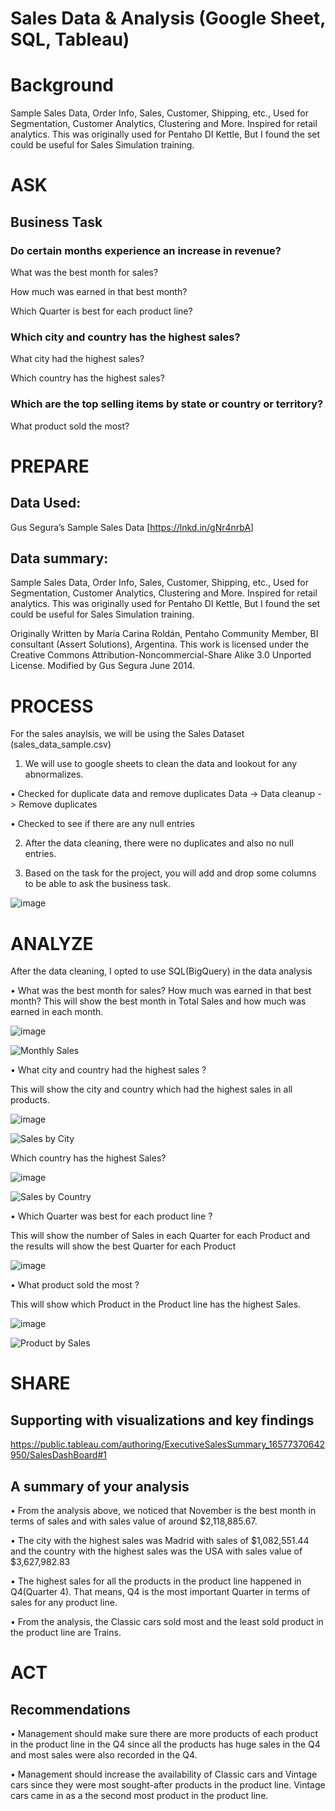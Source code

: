 # Sales Data & Analysis (Google Sheet, SQL, Tableau)

# Background
Sample Sales Data, Order Info, Sales, Customer, Shipping, etc., Used for Segmentation, Customer Analytics, Clustering and More. Inspired for retail analytics. This was originally used for Pentaho DI Kettle, But I found the set could be useful for Sales Simulation training. 




# ASK

## Business Task

### Do certain months experience an increase in revenue? 

What was the best month for sales? 

How much was earned in that best month? 

Which Quarter is best for each product line?

### Which city and country has the highest sales? 

What city had the highest sales?

Which country has the highest sales?

### Which are the top selling items by state or country or territory? 

What product sold the most?


# PREPARE

## Data Used:

Gus Segura’s Sample Sales Data [https://lnkd.in/gNr4nrbA] 

## Data summary:

Sample Sales Data, Order Info, Sales, Customer, Shipping, etc., Used for Segmentation, Customer Analytics, Clustering and More. Inspired for retail analytics. This was originally used for Pentaho DI Kettle, But I found the set could be useful for Sales Simulation training. 

Originally Written by María Carina Roldán, Pentaho Community Member, BI consultant (Assert Solutions), Argentina. This work is licensed under the Creative Commons Attribution-Noncommercial-Share Alike 3.0 Unported License. Modified by Gus Segura June 2014.


# PROCESS

For the sales anaylsis, we will be using the Sales Dataset (sales_data_sample.csv)

1.	We will use to google sheets to clean the data and lookout for any abnormalizes.

•	Checked for duplicate data and remove duplicates
Data -> Data cleanup -> Remove duplicates

•	Checked to see if there are any null entries

2.	After the data cleaning, there were no duplicates and also no null entries.

3.	Based on the task for the project, you will add and drop some columns to be able to ask the business task.

![image](https://user-images.githubusercontent.com/106181129/179027571-2b3928fa-cd92-49b6-9aa6-09de1bffb052.png)


# ANALYZE

After the data cleaning, I opted to use SQL(BigQuery) in the data analysis

•	What was the best month for sales? How much was earned in that best month?
This will show the best month in Total Sales and how much was earned in each month.

![image](https://user-images.githubusercontent.com/106181129/179028019-e57245b6-b4b3-4864-aea6-f2a5a02bf5ad.png)

![Monthly Sales](https://user-images.githubusercontent.com/106181129/179028309-6fd0cafc-a149-478e-ade3-132d3eb07ea7.png)

•	What city and country had the highest sales ?

This will show the city and country which had the highest sales in all products.

![image](https://user-images.githubusercontent.com/106181129/179029064-e8dd79b6-e66d-4eed-99e3-cba681b03ce0.png)

![Sales by City](https://user-images.githubusercontent.com/106181129/179029148-0e1de382-e160-4932-983d-cb258cb1ea86.png)

Which country has the highest Sales?

![image](https://user-images.githubusercontent.com/106181129/179029413-7fb30de3-94e4-4be4-a915-db7a40e6e39e.png)

![Sales by Country](https://user-images.githubusercontent.com/106181129/179029503-e6e29004-805b-469e-a93c-7bf1d7bc4f93.png)

•	Which Quarter was best for each product line ?

This will show the number of Sales in each Quarter for each Product and the results will show the best Quarter for each Product

![image](https://user-images.githubusercontent.com/106181129/179029892-1261c0a7-2664-4568-9991-9a8b57d94429.png)


•	What product sold the most ?

This will show which Product in the Product line has the highest Sales.

![image](https://user-images.githubusercontent.com/106181129/179030153-f47d0a67-5c8a-47d6-a094-7ca0c870e368.png)

![Product by Sales](https://user-images.githubusercontent.com/106181129/179030227-a789258d-e5cf-46c3-aca3-4f4035ff0594.png)


# SHARE

## Supporting with visualizations and key findings

https://public.tableau.com/authoring/ExecutiveSalesSummary_16577370642950/SalesDashBoard#1

## A summary of your analysis

•	From the analysis above, we noticed that November is the best month in terms of sales and with sales value of around $2,118,885.67. 

•	The city with the highest sales was Madrid with sales of $1,082,551.44 and the country with the highest sales was the USA with sales value of $3,627,982.83

•	The highest sales for all the products in the product line happened in Q4(Quarter 4). That means, Q4 is the most important Quarter in terms of sales for any product line.

•	From the analysis, the Classic cars sold most and the least sold product in the product line are Trains.


# ACT

## Recommendations

•	Management should make sure there are more products of each product in the product line in the Q4 since all the products has huge sales in the Q4 and most sales were also recorded in the Q4.

•	Management should increase the availability of Classic cars and Vintage cars since they were most sought-after products in the product line. Vintage cars came in as a the second most product in the product line.



